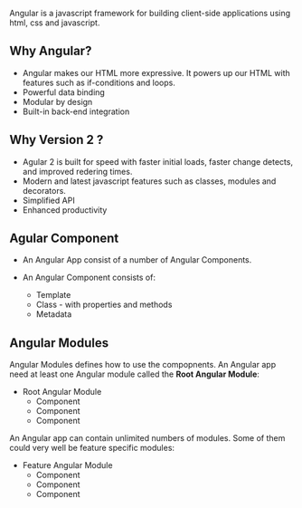  Angular is a javascript framework 
 for building client-side applications 
 using html, css and javascript.

 ## Why Angular?

 - Angular makes our HTML more expressive. It powers up our HTML with features such as if-conditions and loops.
 - Powerful data binding
 - Modular by design
 - Built-in back-end integration

 ## Why Version 2 ?
 - Agular 2 is built for speed with faster initial loads, faster change detects, and improved redering times.
 - Modern and latest javascript features such as classes, 
 modules and decorators.
 - Simplified API
 - Enhanced productivity

 ## Agular Component
 - An Angular App consist of a number of Angular Components.

 - An Angular Component consists of:
    - Template
    - Class - with properties and methods
    - Metadata

## Angular Modules
Angular Modules defines how to use the compopnents.
An Angular app need at least one Angular module called the __Root Angular Module__:
- Root Angular Module
    - Component
    - Component
    - Component

An Angular app can contain unlimited numbers of modules. Some of them could very well be feature specific modules:
- Feature Angular Module
    - Component
    - Component
    - Component




